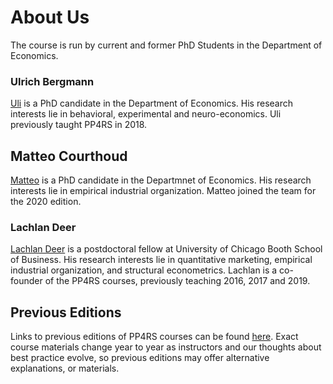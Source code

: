 # About Us

The course is run by current and former PhD Students in the Department of Economics.

### Ulrich Bergmann

[Uli](https://www.econ.uzh.ch/en/people/graduatestudents/bergmann.html) is a PhD candidate in the Department of Economics. His research interests lie in behavioral, experimental and neuro-economics.
Uli previously taught PP4RS in 2018.

## Matteo Courthoud

[Matteo](http://www.econ.uzh.ch/en/people/graduatestudents/courthoud.html) is a PhD candidate in the Departmnet of Economics. His research interests lie in empirical industrial organization. Matteo joined the team for the 2020 edition.

### Lachlan Deer

[Lachlan Deer](https://lachlandeer.github.io) is a postdoctoral fellow at University of Chicago Booth School of Business. His research interests lie in quantitative marketing, empirical industrial organization, and structural econometrics. Lachlan is a co-founder of the PP4RS courses, previously teaching 2016, 2017 and 2019.


## Previous Editions

Links to previous editions of PP4RS courses can be found [here](https://pp4rs.github.io/editions).
Exact course materials change year to year as instructors and our thoughts about best practice evolve, so previous editions may offer alternative explanations, or materials.
